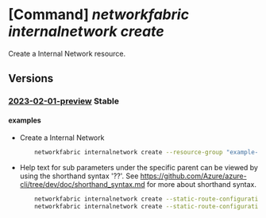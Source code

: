 # [Command] _networkfabric internalnetwork create_

Create a Internal Network resource.

## Versions

### [2023-02-01-preview](/Resources/mgmt-plane/L3N1YnNjcmlwdGlvbnMve30vcmVzb3VyY2Vncm91cHMve30vcHJvdmlkZXJzL21pY3Jvc29mdC5tYW5hZ2VkbmV0d29ya2ZhYnJpYy9sM2lzb2xhdGlvbmRvbWFpbnMve30vaW50ZXJuYWxuZXR3b3Jrcy97fQ==/2023-02-01-preview.xml) **Stable**

<!-- mgmt-plane /subscriptions/{}/resourcegroups/{}/providers/microsoft.managednetworkfabric/l3isolationdomains/{}/internalnetworks/{} 2023-02-01-preview -->

#### examples

- Create a Internal Network
    ```bash
        networkfabric internalnetwork create --resource-group "example-rg" --l3-isolation-domain-name "example-l3domain" --resource-name "example-internalNetwork" --vlan-id 2600 --mtu 1500 --connected-ipv4-subnets "[{prefix:'10.0.0.1/21'},{prefix:'10.0.0.1/22'}]" --static-route-configuration "{ipv4Routes:[{prefix:'10.1.0.0/24',nextHop:['10.0.0.1','10.0.0.2']},{prefix:'10.1.0.0/24',nextHop:['10.0.0.1','10.0.0.2']}]}" --bgp-configuration  "{defaultRouteOriginate:True,allowAS:2,allowASOverride:Enable,peerASN:65047,ipv4ListenRangePrefixes:['10.1.0.0/28','10.1.0.1/28'],ipv4NeighborAddress:[{address:'10.0.0.11'},{address:'10.0.0.12'}]}" --export-route-policy-id "/subscriptions/xxxxx-xxxx-xxxx-xxxx-xxxxx/resourceGroups/example-rg/providers/microsoft.managednetworkfabric/routePolicies/example-routepolicy" --import-route-policy-id "/subscriptions/xxxxx-xxxx-xxxx-xxxx-xxxxx/resourceGroups/example-rg/providers/microsoft.managednetworkfabric/routePolicies/example-routepolicy"
    ```

- Help text for sub parameters under the specific parent can be viewed by using the shorthand syntax '??'. See https://github.com/Azure/azure-cli/tree/dev/doc/shorthand_syntax.md for more about shorthand syntax.
    ```bash
        networkfabric internalnetwork create --static-route-configuration ??
        networkfabric internalnetwork create --static-route-configuration "{ipv4-routes:??"
    ```

